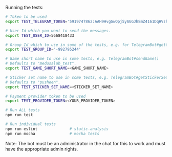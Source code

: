 Running the tests:

```bash
# Token to be used
export TEST_TELEGRAM_TOKEN='5919747862:AAH9HvgGwQpj5yAGGJh8mZ4161DqHVzhQAE'

# User Id which you want to send the messages.
export TEST_USER_ID=5668418433

# Group Id which to use in some of the tests, e.g. for TelegramBot#getChat()
export TEST_GROUP_ID='-992795244'

# Game short name to use in some tests, e.g. TelegramBot#sendGame()
# Defaults to "medusalab_test".
export TEST_GAME_SHORT_NAME=<GAME_SHORT_NAME>

# Sticker set name to use in some tests, e.g. TelegramBot#getStickerSet()
# Defaults to "pusheen".
export TEST_STICKER_SET_NAME=<STICKER_SET_NAME>

# Payment provider token to be used
export TEST_PROVIDER_TOKEN=<YOUR_PROVIDER_TOKEN>

# Run ALL tests
npm run test

# Run individual tests
npm run eslint              # static-analysis
npm run mocha               # mocha tests
```
Note: The bot must be an administrator in the chat for this to work and must have the appropriate admin rights.